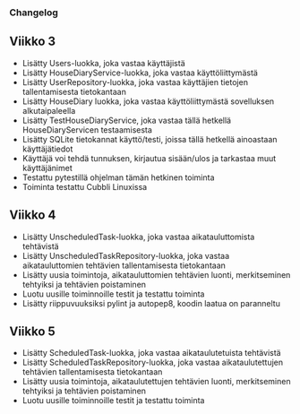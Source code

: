 ### Changelog

## Viikko 3

- Lisätty Users-luokka, joka vastaa käyttäjistä
- Lisätty HouseDiaryService-luokka, joka vastaa käyttöliittymästä
- Lisätty UserRepository-luokka, joka vastaa käyttäjien tietojen tallentamisesta tietokantaan
- Lisätty HouseDiary luokka, joka vastaa käyttöliittymästä sovelluksen alkutaipaleella
- Lisätty TestHouseDiaryService, joka vastaa tällä hetkellä HouseDiaryServicen testaamisesta
- Lisätty SQLite tietokannat käyttö/testi, joissa tällä hetkellä ainoastaan käyttäjätiedot
- Käyttäjä voi tehdä tunnuksen, kirjautua sisään/ulos ja tarkastaa muut käyttäjänimet
- Testattu pytestillä ohjelman tämän hetkinen toiminta
- Toiminta testattu Cubbli Linuxissa

## Viikko 4

- Lisätty UnscheduledTask-luokka, joka vastaa aikatauluttomista tehtävistä
- Lisätty UnscheduledTaskRepository-luokka, joka vastaa aikatauluttomien tehtävien tallentamisesta tietokantaan
- Lisätty uusia toimintoja, aikatauluttomien tehtävien luonti, merkitseminen tehtyiksi ja tehtävien poistaminen
- Luotu uusille toiminnoille testit ja testattu toiminta
- Lisätty riippuvuuksiksi pylint ja autopep8, koodin laatua on paranneltu

## Viikko 5

- Lisätty ScheduledTask-luokka, joka vastaa aikataulutetuista tehtävistä
- Lisätty ScheduledTaskRepository-luokka, joka vastaa aikataulutettujen tehtävien tallentamisesta tietokantaan
- Lisätty uusia toimintoja, aikataulutettujen tehtävien luonti, merkitseminen tehtyiksi ja tehtävien poistaminen
- Luotu uusille toiminnoille testit ja testattu toiminta



